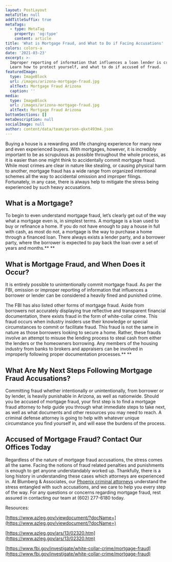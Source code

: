 ```yaml
---
layout: PostLayout
metaTitle: null
addTitleSuffix: true
metaTags:
  - type: MetaTag
    property: 'og:type'
    content: article
title: 'What is Mortgage Fraud, and What to Do if Facing Accusations'
colors: colors-a
date: '2021-03-23'
excerpt: >-
  Improper reporting of information that influences a loan lender is crime.
  Learn how to protect yourself, and what to do if accused of fraud.
featuredImage:
  type: ImageBlock
  url: /images/arizona-mortgage-fraud.jpg
  altText: Mortgage Fraud Arizona
  caption: ''
media:
  type: ImageBlock
  url: /images/arizona-mortgage-fraud.jpg
  altText: Mortgage Fraud Arizona
bottomSections: []
metaDescription: null
socialImage: null
author: content/data/team/person-qkxt493m4.json
---
```

Buying a house is a rewarding and life changing experience for many new and even experienced buyers. With mortgages, however, it is incredibly important to be as scrupulous as possible throughout the whole process, as it is easier than one might think to accidentally commit mortgage fraud. While most crimes are clear in nature like stealing, or causing physical harm to another, mortgage fraud has a wide range from organized intentional schemes all the way to accidental omission and improper filings. Fortunately, in any case, there is always help to mitigate the stress being experienced by such heavy accusations.

## What is a Mortgage?

To begin to even understand mortgage fraud, let’s clearly get out of the way what a mortgage even is, in simplest terms. A mortgage is a loan used to buy or refinance a home. If you do not have enough to pay a house in full with cash, as most do not, a mortgage is the way to purchase a home through a financed loan. There always exists a lender party, and a borrower party, where the borrower is expected to pay back the loan over a set of years and months.\*\* \*\*

## What is Mortgage Fraud, and When Does it Occur?

It is entirely possible to unintentionally commit mortgage fraud. As per the FBI, omission or improper reporting of information that influences a borrower or lender can be considered a heavily fined and punished crime.

The FBI has also listed other forms of mortgage fraud. Aside from borrowers not accurately displaying true reflective and transparent financial documentation, there exists fraud in the form of white-collar crime. This fraud occurs when industry insiders use their knowledge or special circumstances to commit or facilitate fraud. This fraud is not the same in nature as those borrowers looking to secure a home. Rather, these frauds involve an attempt to misuse the lending process to steal cash from either the lenders or the homeowners borrowing. Any members of the housing industry from banks to brokers and appraisers can be involved in improperly following proper documentation processes.\*\* \*\*

## What Are My Next Steps Following Mortgage Fraud Accusations?

Committing fraud whether intentionally or unintentionally, from borrower or by lender, is heavily punishable in Arizona, as well as nationwide. Should you be accused of mortgage fraud, your first step is to find a mortgage fraud attorney to help guide you through what immediate steps to take next, as well as what documents and other resources you may need to reach. A criminal defense attorney is going to help with whatever unique circumstance you find yourself in, and will ease the burdens of the process.

## Accused of Mortgage Fraud? Contact Our Offices Today

Regardless of the nature of mortgage fraud accusations, the stress comes all the same. Facing the notions of fraud related penalties and punishments is enough to get anyone understandably worked up. Thankfully, there is a long history in understanding these cases which attorneys are experienced in. At Blumberg & Associates, our [Phoenix criminal attorneys](https://azblumberglaw.com/phoenix-criminal-attorney/) understand the stress entangled with such accusations, and we care to help you every step of the way. For any questions or concerns regarding mortgage fraud, rest assured in contacting our team at (602) 277-6180 today.

Resources:

[https://www.azleg.gov/viewdocument/?docName=](https://www.azleg.gov/viewdocument/?docName=)

[https://www.azleg.gov/ars/13/02320.htm](https://www.azleg.gov/ars/13/02320.htm)

[https://www.fbi.gov/investigate/white-collar-crime/mortgage-fraud](https://www.fbi.gov/investigate/white-collar-crime/mortgage-fraud)
